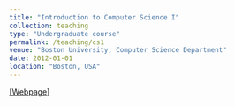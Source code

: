 ```yaml
---
title: "Introduction to Computer Science I"
collection: teaching
type: "Undergraduate course"
permalink: /teaching/cs1
venue: "Boston University, Computer Science Department"
date: 2012-01-01
location: "Boston, USA"
---
```

[[Webpage]](http://cs-people.bu.edu/dgs/courses/cs111/)

